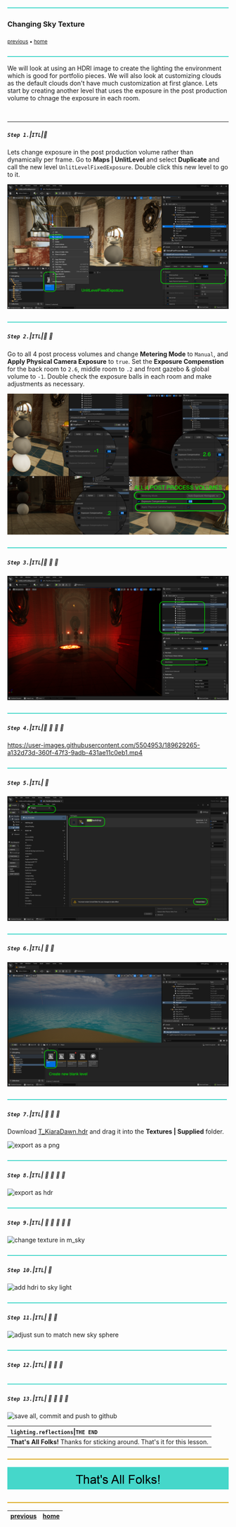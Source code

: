 ![](../images/line3.png)

### Changing Sky Texture

<sub>[previous](../post-process/README.md#user-content-post-process-volumes) • [home](../README.md#user-content-ue4-lighting)</sub>

![](../images/line3.png)

We will look at using an HDRI image to create the lighting the environment which is good for portfolio pieces.  We will also look at customizing clouds as the default clouds don't have much customization at first glance. Lets start by creating another level that uses the exposure in the post production volume to chnage the exposure in each room.

<br>

---


##### `Step 1.`\|`ITL`|:small_blue_diamond:

Lets change exposure in the post production volume rather than dynamically per frame.  Go to **Maps | UnlitLevel** and select  **Duplicate** and call the new level `UnlitLevelFixedExposure`.  Double click this new level to go to it.

![dupe unlit level and call it UnlitLevelFixedExposure ](images/unlitLevelFE.png)

![](../images/line2.png)

##### `Step 2.`\|`ITL`|:small_blue_diamond: :small_blue_diamond: 

Go to all 4 post process volumes and change **Metering Mode** to `Manual`, and **Apply Physical Camera Exposure** to `true`.  Set the **Exposure Compenstion** for the back room to `2.6`, middle room to `.2` and front gazebo & global volume to `-1`.  Double check the exposure balls in each room and make adjustments as necessary.

![set exposure for each room](images/setFixedExposure.png)

![](../images/line2.png)

##### `Step 3.`\|`ITL`|:small_blue_diamond: :small_blue_diamond: :small_blue_diamond:

![bring image into photoshop](images/adjustBlendRadius.png)

![](../images/line2.png)

##### `Step 4.`\|`ITL`|:small_blue_diamond: :small_blue_diamond: :small_blue_diamond: :small_blue_diamond:

https://user-images.githubusercontent.com/5504953/189629265-a132d73d-360f-47f3-9adb-431ae11c0eb1.mp4

![](../images/line2.png)

##### `Step 5.`\|`ITL`| :small_orange_diamond:


![change aspect ration to square](images/addHDRIBackdrop.png)

![](../images/line2.png)

##### `Step 6.`\|`ITL`| :small_orange_diamond: :small_blue_diamond:


![image is square ratio](images/hdriLevel.png)

![](../images/line2.png)

##### `Step 7.`\|`ITL`| :small_orange_diamond: :small_blue_diamond: :small_blue_diamond:

Download [T_KiaraDawn.hdr](../Assets/T_KiaraDawn.hdr) and drag it into the **Textures | Supplied** folder.

![export as a png](images/tKiara.png)

![](../images/line2.png)

##### `Step 8.`\|`ITL`| :small_orange_diamond: :small_blue_diamond: :small_blue_diamond: :small_blue_diamond:


![export as hdr](images/noMips.png)

![](../images/line2.png)

##### `Step 9.`\|`ITL`| :small_orange_diamond: :small_blue_diamond: :small_blue_diamond: :small_blue_diamond: :small_blue_diamond:


![change texture in m_sky](images/.png)

![](../images/line2.png)

##### `Step 10.`\|`ITL`| :large_blue_diamond:



![add hdri to sky light](images/.png)

![](../images/line2.png)

##### `Step 11.`\|`ITL`| :large_blue_diamond: :small_blue_diamond: 


![adjust sun to match new sky sphere](images/.png)

![](../images/line2.png)


##### `Step 12.`\|`ITL`| :large_blue_diamond: :small_blue_diamond: :small_blue_diamond: 


![](../images/line2.png)

##### `Step 13.`\|`ITL`| :large_blue_diamond: :small_blue_diamond: :small_blue_diamond:  :small_blue_diamond: 


![save all, commit and push to github](images/.png)

| `lighting.reflections`\|`THE END`| 
| :--- |
| **That's All Folks!** Thanks for sticking around. That's it for this lesson. |


![](../images/line.png)

<!-- <img src="https://via.placeholder.com/1000x100/45D7CA/000000/?text=Next Up - HDRI and Customize Clouds"> -->
![next up next tile](images/banner.png)

![](../images/line.png)

| [previous](../post-process/README.md#user-content-post-process-volumes)| [home](../README.md#user-content-ue4-lighting) | 
|---|---|

